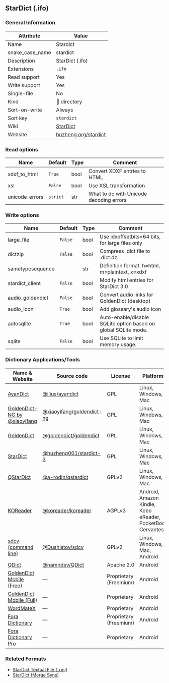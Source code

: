 ## StarDict (.ifo)

### General Information

| Attribute       | Value                                                |
| --------------- | ---------------------------------------------------- |
| Name            | Stardict                                             |
| snake_case_name | stardict                                             |
| Description     | StarDict (.ifo)                                      |
| Extensions      | `.ifo`                                               |
| Read support    | Yes                                                  |
| Write support   | Yes                                                  |
| Single-file     | No                                                   |
| Kind            | 📁 directory                                          |
| Sort-on-write   | Always                                               |
| Sort key        | `stardict`                                           |
| Wiki            | [StarDict](https://en.wikipedia.org/wiki/StarDict)   |
| Website         | [huzheng.org/stardict](http://huzheng.org/stardict/) |

### Read options

| Name           | Default  | Type | Comment                                 |
| -------------- | -------- | ---- | --------------------------------------- |
| xdxf_to_html   | `True`   | bool | Convert XDXF entries to HTML            |
| xsl            | `False`  | bool | Use XSL transformation                  |
| unicode_errors | `strict` | str  | What to do with Unicode decoding errors |

### Write options

| Name             | Default | Type | Comment                                                        |
| ---------------- | ------- | ---- | -------------------------------------------------------------- |
| large_file       | `False` | bool | Use idxoffsetbits=64 bits, for large files only                |
| dictzip          | `False` | bool | Compress .dict file to .dict.dz                                |
| sametypesequence |         | str  | Definition format: h=html, m=plaintext, x=xdxf                 |
| stardict_client  | `False` | bool | Modify html entries for StarDict 3.0                           |
| audio_goldendict | `False` | bool | Convert audio links for GoldenDict (desktop)                   |
| audio_icon       | `True`  | bool | Add glossary's audio icon                                      |
| autosqlite       | `True`  | bool | Auto-enable/disable SQLite option based on global SQLite mode. |
| sqlite           | `False` | bool | Use SQLite to limit memory usage.                              |

### Dictionary Applications/Tools

| Name & Website                                                                            | Source code                                                              | License                | Platforms                                                   | Language |
| ----------------------------------------------------------------------------------------- | ------------------------------------------------------------------------ | ---------------------- | ----------------------------------------------------------- | -------- |
| [AyanDict](https://github.com/ilius/ayandict)                                             | [@ilius/ayandict](https://github.com/ilius/ayandict)                     | GPL                    | Linux, Windows, Mac                                         | Go       |
| [GoldenDict-NG by @xiaoyifang](https://xiaoyifang.github.io/goldendict-ng/)               | [@xiaoyifang/goldendict-ng](https://github.com/xiaoyifang/goldendict-ng) | GPL                    | Linux, Windows, Mac                                         | C++      |
| [GoldenDict](http://goldendict.org/)                                                      | [@goldendict/goldendict](https://github.com/goldendict/goldendict)       | GPL                    | Linux, Windows, Mac                                         | C++      |
| [StarDict](http://huzheng.org/stardict/)                                                  | [@huzheng001/stardict-3](https://github.com/huzheng001/stardict-3)       | GPL                    | Linux, Windows, Mac                                         | C++      |
| [QStarDict](https://github.com/a-rodin/qstardict)                                         | [@a-rodin/qstardict](https://github.com/a-rodin/qstardict)               | GPLv2                  | Linux, Windows, Mac                                         | C++      |
| [KOReader](http://koreader.rocks/)                                                        | [@koreader/koreader](https://github.com/koreader/koreader)               | AGPLv3                 | Android, Amazon Kindle, Kobo eReader, PocketBook, Cervantes | Lua      |
| [sdcv (command line)](https://dushistov.github.io/sdcv/)                                  | [@Dushistov/sdcv](https://github.com/Dushistov/sdcv)                     | GPLv2                  | Linux, Windows, Mac, Android                                | C++      |
| [QDict](https://play.google.com/store/apps/details?id=com.annie.dictionary)               | [@namndev/QDict](https://github.com/namndev/QDict)                       | Apache 2.0             | Android                                                     | Java     |
| [GoldenDict Mobile (Free)](http://goldendict.mobi/)                                       | ―                                                                        | Proprietary (Freemium) | Android                                                     |          |
| [GoldenDict Mobile (Full)](http://goldendict.mobi/)                                       | ―                                                                        | Proprietary            | Android                                                     |          |
| [WordMateX](https://apkcombo.com/wordmatex/org.d1scw0rld.wordmatex/)                      | ―                                                                        | Proprietary            | Android                                                     |          |
| [Fora Dictionary](https://play.google.com/store/apps/details?id=com.ngc.fora)             | ―                                                                        | Proprietary (Freemium) | Android                                                     |          |
| [Fora Dictionary Pro](https://play.google.com/store/apps/details?id=com.ngc.fora.android) | ―                                                                        | Proprietary            | Android                                                     |          |

### Related Formats

- [StarDict Textual File (.xml)](./stardict_textual.md)
- [StarDict (Merge Syns)](./stardict_merge_syns.md)

